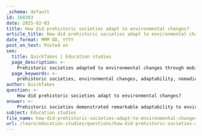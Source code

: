 ```yaml
---
_schema: default
id: 168393
date: 2025-02-03
title: How did prehistoric societies adapt to environmental changes?
article_title: How did prehistoric societies adapt to environmental changes?
date_format: MMM DD, YYYY
post_on_text: Posted on
seo:
  title: QuickTakes | Education studies
  page_description: >-
    Prehistoric societies adapted to environmental changes through mobility, extensive knowledge of their surroundings, climate response, agriculture transition, technological advancements, and evolving social structures.
  page_keywords: >-
    prehistoric societies, environmental changes, adaptability, nomadic lifestyles, climatic events, agriculture, technological innovations, social structures, cultural practices, survival techniques
author: QuickTakes
question: >-
    How did prehistoric societies adapt to environmental changes?
answer: >-
    Prehistoric societies demonstrated remarkable adaptability to environmental changes through various strategies that allowed them to survive and thrive in shifting climates and resource availability. Here are some key ways in which they adapted:\n\n1. **Nomadic Lifestyles**: Many prehistoric societies, particularly hunter-gatherers, adopted a nomadic lifestyle that allowed them to follow seasonal migrations of animals and the growth cycles of plants. This mobility was crucial for accessing food resources that varied with environmental conditions.\n\n2. **Environmental Knowledge**: Prehistoric peoples developed extensive knowledge of their environments, including the behavior of animals, plant growth patterns, and seasonal changes. This knowledge was essential for effective resource management and survival. Oral histories and cultural practices often played a role in passing down this vital information across generations.\n\n3. **Response to Climate Change**: Significant climatic events, such as the end of the last Ice Age around 12,000 years ago, prompted adaptations in human behavior. As the climate warmed, prehistoric societies adjusted their migration patterns and subsistence strategies to cope with new ecological conditions. For instance, they may have shifted their hunting grounds or altered their foraging techniques to exploit different resources.\n\n4. **Transition to Agriculture**: As environmental conditions stabilized, some groups transitioned from a nomadic lifestyle to settled agricultural communities. This shift was marked by the domestication of plants and animals, which allowed for more reliable food sources and the development of permanent settlements. The rise of agriculture also led to the emergence of property concepts and social hierarchies.\n\n5. **Technological Innovations**: Prehistoric societies developed various tools and technologies to enhance their adaptability. For example, advancements in tool technology, such as the creation of specialized hunting implements or agricultural tools, enabled them to exploit their environments more effectively.\n\n6. **Social Structures**: The social structures of prehistoric societies often reflected their environmental dependencies. Many hunter-gatherer groups exhibited egalitarian social structures, which facilitated cooperation and resource sharing. As societies transitioned to agriculture, more complex social hierarchies emerged, influenced by the accumulation of resources and the need for organized labor.\n\n7. **Cultural Practices**: Cultural practices, including rituals and traditions, were closely tied to environmental conditions. These practices not only reinforced social bonds but also served as mechanisms for knowledge transmission regarding resource management and survival techniques.\n\nIn summary, prehistoric societies adapted to environmental changes through a combination of mobility, environmental knowledge, technological innovation, and evolving social structures. These adaptations were crucial for their survival and laid the groundwork for the development of more complex civilizations. Understanding these adaptations provides valuable insights into human resilience and innovation in the face of ecological challenges.
subject: Education studies
file_name: how-did-prehistoric-societies-adapt-to-environmental-changes.md
url: /learn/education-studies/questions/how-did-prehistoric-societies-adapt-to-environmental-changes
---
```


&nbsp;